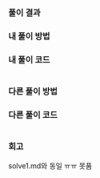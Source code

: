 ### 풀이 결과

### 내 풀이 방법

### 내 풀이 코드

```js

```

### 다른 풀이 방법

### 다른 풀이 코드

```js

```

### 회고

solve1.md와 동일 ㅠㅠ 못품
